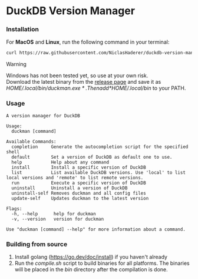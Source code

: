 # DuckDB Version Manager

### Installation

For **MacOS** and **Linux**, run the following command in your terminal:

```bash
curl https://raw.githubusercontent.com/NiclasHaderer/duckdb-version-manager/main/install.sh -s | /bin/bash
```

> [!WARNING]
> Windows has not been tested yet, so use at your own risk.  
> Download the latest binary from the [release page](https://github.com/NiclasHaderer/duckdb-version-manager/releases)
> and save it as *$HOME/.local/bin/duckman.exe*.
> Then add *$HOME/.local/bin* to your PATH.

### Usage

```
A version manager for DuckDB

Usage:
  duckman [command]

Available Commands:
  completion     Generate the autocompletion script for the specified shell
  default        Set a version of DuckDB as default one to use.
  help           Help about any command
  install        Install a specific version of DuckDB
  list           List available DuckDB versions. Use 'local' to list local versions and 'remote' to list remote versions.
  run            Execute a specific version of DuckDB
  uninstall      Uninstall a version of DuckDB
  uninstall-self Removes duckman and all config files
  update-self    Updates duckman to the latest version

Flags:
  -h, --help      help for duckman
  -v, --version   version for duckman

Use "duckman [command] --help" for more information about a command.
```

### Building from source

1. Install golang (https://go.dev/doc/install) if you haven't already
2. Run the *compile.sh* script to build binaries for all platforms. The binaries will be placed in the *bin* directory
   after the compilation is done.